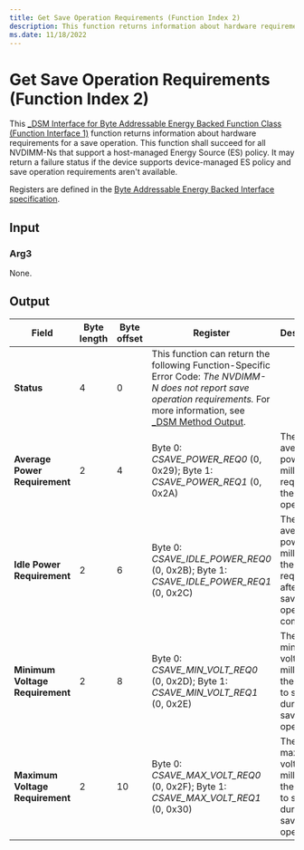 ```yaml
---
title: Get Save Operation Requirements (Function Index 2)
description: This function returns information about hardware requirements for a save operation.
ms.date: 11/18/2022
---
```


# Get Save Operation Requirements (Function Index 2)

This [_DSM Interface for Byte Addressable Energy Backed Function Class (Function Interface 1)](-dsm-interface-for-byte-addressable-energy-backed-function-class--function-interface-1-.md) function returns information about hardware requirements for a save operation. This function shall succeed for all NVDIMM-Ns that support a host-managed Energy Source (ES) policy. It may return a failure status if the device supports device-managed ES policy and save operation requirements aren't available.

Registers are defined in the [Byte Addressable Energy Backed Interface specification](https://www.jedec.org/category/keywords/nvdimm-n).

## Input

### Arg3

None.

## Output

| Field | Byte length | Byte offset | Register | Description |
| ----- | ----------- | ----------- | -------- | ----------- |
| **Status**                   | 4 | 0 |  This function can return the following Function-Specific Error Code: *The NVDIMM-N does not report save operation requirements.* For more information, see [_DSM Method Output](-dsm-interface-for-byte-addressable-energy-backed-function-class--function-interface-1-.md). |
| **Average Power Requirement** | 2 | 4 | Byte 0: *CSAVE_POWER_REQ0* (0, 0x29); Byte 1: *CSAVE_POWER_REQ1* (0, 0x2A) | The average power (in milliwatts) required for the save operation. |
| **Idle Power Requirement**    | 2 | 6 | Byte 0: *CSAVE_IDLE_POWER_REQ0* (0, 0x2B); Byte 1: *CSAVE_IDLE_POWER_REQ1* (0, 0x2C) | The average power (in milliwatts) the module requires after the save operation completes. |
| **Minimum Voltage Requirement** | 2 | 8 | Byte 0: *CSAVE_MIN_VOLT_REQ0* (0, 0x2D); Byte 1: *CSAVE_MIN_VOLT_REQ1* (0, 0x2E) | The minimum voltage (in millivolts) the ES has to service during a save operation. |
| **Maximum Voltage Requirement** | 2 | 10 | Byte 0: *CSAVE_MAX_VOLT_REQ0* (0, 0x2F); Byte 1: *CSAVE_MAX_VOLT_REQ1* (0, 0x30) | The maximum voltage (in millivolts) the ES has to service during a save operation. |
